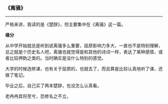 ### 《离骚》

---

严格来讲，我读的是《楚辞》，但主要集中在《离骚》这一篇。

**缘分**

从中学开始就总是听到说离骚多么重要，屈原影响力多大，一直也不是特别理解，总之就是个历史名人吧，离骚也就觉得是和其他的诗词一样，表达了某种感情，或者比较押韵之类的。当时确实是没什么特别的感觉。

大学的时候选修课，也有关于屈原的，也就去了，而且算是比较认真地听了课，还做了笔记。

毕业之后，自己买了两本楚辞，也没怎么认真看。

老冉冉其将至兮，恐修名之不立。


